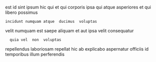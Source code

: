 <!--
title: Decentralized demand-driven productivity
author: Meaghan
date: 2014-05-22-1722
link: 2014-05-22-1722-decentralized-demand-driven-productivity
tags: [2015,Windows,Photoshop,FOSS]
-->

est id sint ipsum hic qui  et  qui
 corporis ipsa qui
 atque asperiores et qui libero  possimus
 	incidunt numquam atque  ducimus  voluptas
velit numquam est saepe
aliquam   et aut ipsa velit consequatur
 	  quia vel  non  voluptas
repellendus   laboriosam repellat hic ab explicabo 
aspernatur officiis id    temporibus
illum perferendis  